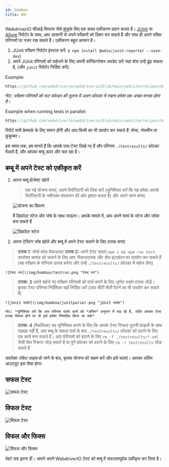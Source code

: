 ```yaml
---
id: bamboo
title: बांस
---
```


WebdriverIO सीआई सिस्टम जैसे [बांस](https://www.atlassian.com/software/bamboo)के लिए एक सख्त एकीकरण प्रदान करता है। [JUnit](https://webdriver.io/docs/junit-reporter.html) या [Allure](https://webdriver.io/docs/allure-reporter.html) रिपोर्टर के साथ, आप आसानी से अपने परीक्षणों को डिबग कर सकते हैं और साथ ही अपने परीक्षा परिणामों पर नज़र रख सकते हैं। एकीकरण बहुत आसान है।

1. JUnit परीक्षण रिपोर्टर इंस्टाल करें: `$ npm install @wdio/junit-reporter --save-dev`)
1. अपने JUnit परिणामों को सहेजने के लिए अपनी कॉन्फ़िगरेशन अपडेट करें जहां बांस उन्हें ढूंढ सकता है, (और `junit` रिपोर्टर निर्दिष्ट करें):

Example:
```js reference useHTTPS
https://github.com/webdriverio/webdriverio/blob/main/website/recipes/bamboo/bamboo-integration.js
```
नोट: *परीक्षण परिणामों को रूट फ़ोल्डर की तुलना में अलग फ़ोल्डर में रखना हमेशा एक अच्छा मानक होता है।*

Example when running tests in parallel:
```js reference useHTTPS
https://github.com/webdriverio/webdriverio/blob/main/website/recipes/bamboo/bamboo-integration-parallel.js
```

रिपोर्ट सभी फ्रेमवर्क के लिए समान होंगी और आप किसी का भी उपयोग कर सकते हैं: मोचा, जेसमीन या कुकुम्बर।

इस समय तक, हम मानते हैं कि आपके पास टेस्ट लिखे गए हैं और परिणाम `./testresults/` फ़ोल्डर मेंआते हैं, और आपका बम्बू ऊपर और चल रहा है।

## बम्बू में अपने टेस्ट को एकीकृत करें

1. अपना बम्बू प्रोजेक्ट खोलें

    > एक नई योजना बनाएं, अपने रिपॉजिटरी को लिंक करें (सुनिश्चित करें कि यह हमेशा आपके रिपॉजिटरी के नवीनतम संस्करण की ओर इशारा करता है) और अपने चरण बनाएं

    ![योजना का विवरण](/img/bamboo/plancreation.png "योजना का विवरण")

    मैं डिफ़ॉल्ट स्टेज और जॉब के साथ जाऊंगा। आपके मामले में, आप अपने स्वयं के स्टेज और जॉब्स बना सकते हैं

    ![डिफ़ॉल्ट स्टेज](/img/bamboo/defaultstage.png "डिफ़ॉल्ट स्टेज")
2. अपना टेस्टिंग जॉब खोलें और बम्बू में अपने टेस्ट चलाने के लिए टास्क बनाएं
> **टास्क 1:** सोर्स कोड चेकआउट
> **टास्क 2:** अपने टेस्ट चलाएं `npm i && npm run test`. उपरोक्त कमांड को चलाने के लिए आप *स्क्रिप्ट*टास्क और *शैल इंटरप्रेटर* का उपयोग कर सकते हैं (यह परीक्षण के परिणाम उत्पन्न करेगा और उन्हें `./testresults/` फ़ोल्डर में सहेज लेगा)

    ![टेस्ट रन](/img/bamboo/testrun.png "टेस्ट रन")
> **टास्क: 3** अपने सहेजे गए परीक्षण परिणामों को पार्स करने के लिए *जूनिट पार्सर* टास्क जोड़ें। कृपया टेस्ट परिणाम निर्देशिका यहाँ निर्दिष्ट करें (आप चींटी शैली पैटर्न का भी उपयोग कर सकते हैं)

    ![jUnit पार्सर](/img/bamboo/junitparser.png "jUnit पार्सर")

    नोट: *सुनिश्चित करें कि आप परिणाम पार्सर कार्य को *अंतिम* अनुभाग में रख रहे हैं, ताकि आपका टेस्ट टास्क विफल होने पर भी इसे हमेशा निष्पादित किया जा सके*
> **टास्क: 4** (वैकल्पिक) यह सुनिश्चित करने के लिए कि आपके टेस्ट रिजल्ट पुरानी फ़ाइलों के साथ गड़बड़ नहीं हैं, आप बम्बू के सफल पार्स के बाद `./testresults/` फ़ोल्डर को हटाने के लिए एक कार्य बना सकते हैं। आप परिणामों को हटाने के लिए `rm -f ./testresults/*.xml` जैसी शेल स्क्रिप्ट जोड़ सकते हैं या पूर्ण फ़ोल्डर को हटाने के लिए `rm -r testresults` जोड़ सकते हैं

उपरोक्त *रॉकेट साइंस* हो जाने के बाद, कृपया योजना को सक्षम करें और इसे चलाएं। आपका अंतिम आउटपुट इस जैसा होगा:

## सफल टेस्ट

![सफल टेस्ट](/img/bamboo/successfulltest.png "सफल टेस्ट")

## विफल टेस्ट

![विफल टेस्ट](/img/bamboo/failedtest.png "विफल टेस्ट")

## विफल और फिक्स

![विफल और फिक्स](/img/bamboo/failedandfixed.png "विफल और फिक्स")

येह!! बस इतना ही। आपने अपने WebdriverIO टेस्ट को बम्बू में सफलतापूर्वक एकीकृत कर लिया है।
